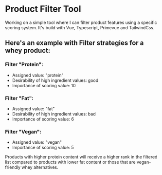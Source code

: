 # Product Filter Tool

Working on a simple tool where I can filter product features using a specific scoring system.
It's build with Vue, Typescript, Primevue and TailwindCss. 

## Here's an example with Filter strategies for a whey product:

### Filter "Protein":
- Assigned value: "protein"
- Desirability of high ingredient values: good
- Importance of scoring value: 10

### Filter "Fat":
- Assigned value: "fat"
- Desirability of high ingredient values: bad
- Importance of scoring value: 6

### Filter "Vegan":
- Assigned value: "vegan"
- Importance of scoring value: 5

Products with higher protein content will receive a higher rank in the filtered list compared to products with lower fat content or those that are vegan-friendly whey alternatives.